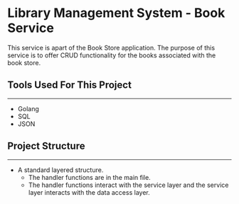 # Library Management System - Book Service
This service is apart of the Book Store application.  The purpose of this service is to offer CRUD functionality for the books associated with the book store.

## Tools Used For This Project
---
* Golang
* SQL
* JSON

## Project Structure
---
* A standard layered structure.
  * The handler functions are in the main file.
  * The handler functions interact with the service layer and the service layer interacts with the data access layer.